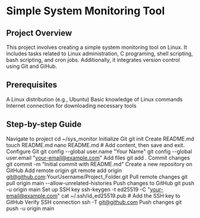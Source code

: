 # Simple System Monitoring Tool

## Project Overview
This project involves creating a simple system monitoring tool on Linux. It includes tasks
related to Linux administration, C programing, shell scripting, bash scripting, and cron jobs.
Additionally, it integrates version control using Git and GiHub.

## Prerequisites
A Linux distribution (e.g., Ubuntu)
Basic knowledge of Linux commands
Internet connection for downloading necessary tools

## Step-by-step Guide
Navigate to project
	cd ~/sys_monitor
Initialize Git
	git init
Create README.md
	touch README.md
	nano README.md  # Add content, then save and exit.
Configure Git
	git config --global user.name "Your Name"
	git config --global user.email "your-email@example.com"
Add files
	git add .
Commit changes
	git commit -m "Initial commit with README.md"
Create a new repository on GitHub
Add remote origin
	git remote add origin git@github.com:YourUsername/Project_Folder.git
Pull remote changes
	git pull origin main --allow-unrelated-histories
Push changes to GitHub
	git push -u origin main
Set up SSH key
	ssh-keygen -t ed25519 -C "your-email@example.com"
	cat ~/.ssh/id_ed25519.pub  # Add the SSH key to GitHub
Verify SSH connection
	ssh -T git@github.com
Push changes 
	git push -u origin main

